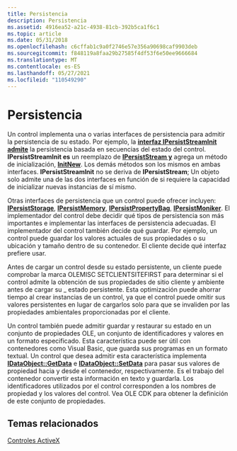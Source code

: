 ```yaml
---
title: Persistencia
description: Persistencia
ms.assetid: 4916ea52-a21c-4938-81cb-392b5ca1f6c1
ms.topic: article
ms.date: 05/31/2018
ms.openlocfilehash: c6cffab1c9a0f2746e57e356a90698caf9903deb
ms.sourcegitcommit: f848119a8faa29b27585f4df53f6e50ee9666684
ms.translationtype: MT
ms.contentlocale: es-ES
ms.lasthandoff: 05/27/2021
ms.locfileid: "110549290"
---
```

# <a name="persistence"></a>Persistencia

Un control implementa una o varias interfaces de persistencia para admitir la persistencia de su estado. Por ejemplo, la [**interfaz IPersistStreamInit admite**](/windows/desktop/api/OCIdl/nn-ocidl-ipersiststreaminit) la persistencia basada en secuencias del estado del control. **IPersistStreamInit es** un reemplazo de [**IPersistStream y**](/windows/desktop/api/ObjIdl/nn-objidl-ipersiststream) agrega un método de inicialización, [**InitNew**](/windows/desktop/api/OCIdl/nf-ocidl-ipersiststreaminit-initnew). Los demás métodos son los mismos en ambas interfaces. **IPersistStreamInit** no se deriva de **IPersistStream**; Un objeto solo admite una de las dos interfaces en función de si requiere la capacidad de inicializar nuevas instancias de sí mismo.

Otras interfaces de persistencia que un control puede ofrecer incluyen: [**IPersistStorage**](/windows/desktop/api/ObjIdl/nn-objidl-ipersiststorage), [**IPersistMemory**](/previous-versions/windows/internet-explorer/ie-developer/platform-apis/aa768210(v=vs.85)), [**IPersistPropertyBag**](/windows/win32/api/ocidl/nn-ocidl-ipersistpropertybag), [**IPersistMoniker**](/previous-versions/windows/internet-explorer/ie-developer/platform-apis/ms775042(v=vs.85)). El implementador del control debe decidir qué tipos de persistencia son más importantes e implementar las interfaces de persistencia adecuadas. El implementador del control también decide qué guardar. Por ejemplo, un control puede guardar los valores actuales de sus propiedades o su ubicación y tamaño dentro de su contenedor. El cliente decide qué interfaz prefiere usar.

Antes de cargar un control desde su estado persistente, un cliente puede comprobar la marca OLEMISC SETCLIENTSITEFIRST para determinar si el control admite la obtención de sus propiedades de sitio cliente y ambiente antes de cargar su \_ estado persistente. Esta optimización puede ahorrar tiempo al crear instancias de un control, ya que el control puede omitir sus valores persistentes en lugar de cargarlos solo para que se invaliden por las propiedades ambientales proporcionadas por el cliente.

Un control también puede admitir guardar y restaurar su estado en un conjunto de propiedades OLE, un conjunto de identificadores y valores en un formato especificado. Esta característica puede ser útil con contenedores como Visual Basic, que guarda sus programas en un formato textual. Un control que desea admitir esta característica implementa [**IDataObject::GetData**](/windows/desktop/api/ObjIdl/nf-objidl-idataobject-getdata) e [**IDataObject::SetData**](/windows/desktop/api/ObjIdl/nf-objidl-idataobject-setdata) para pasar sus valores de propiedad hacia y desde el contenedor, respectivamente. Es el trabajo del contenedor convertir esta información en texto y guardarla. Los identificadores utilizados por el control corresponden a los nombres de propiedad y los valores del control. Vea OLE CDK para obtener la definición de este conjunto de propiedades.

## <a name="related-topics"></a>Temas relacionados

<dl> <dt>

[Controles ActiveX](activex-controls.md)
</dt> </dl>

 

 
